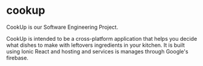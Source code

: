 # cookup
CookUp is our Software Engineering Project.

CookUp is intended to be a cross-platform application that helps you decide what dishes to make with leftovers ingredients in your kitchen.
It is built using Ionic React and hosting and services is manages through Google's firebase.
